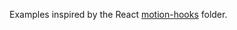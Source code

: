Examples inspired by the React [motion-hooks](https://github.com/tanvesh01/motion-hooks/tree/main/examples) folder.
